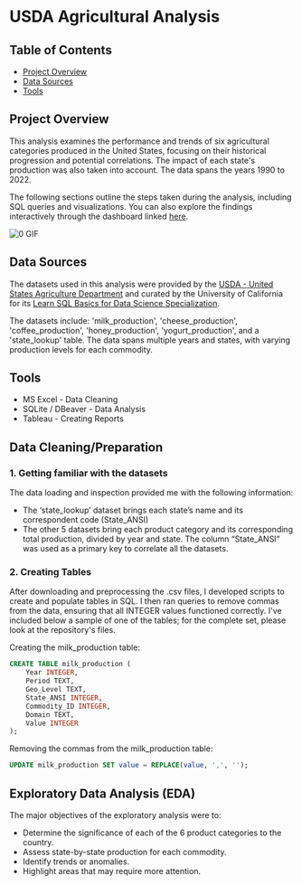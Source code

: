 # USDA Agricultural Analysis

## Table of Contents

- [Project Overview](#project-overview)
- [Data Sources](#data-sources)
- [Tools](#tools)

## Project Overview

This analysis examines the performance and trends of six agricultural categories produced in the United States, focusing on their historical progression and potential correlations. The impact of each state's production was also taken into account. The data spans the years 1990 to 2022.

The following sections outline the steps taken during the analysis, including SQL queries and visualizations. You can also explore the findings interactively through the dashboard linked [here](https://public.tableau.com/app/profile/yassmin.ac/viz/USDAAgriculturalAnalysis/Milkdashboard).

![0  GIF](https://github.com/user-attachments/assets/34fac7ba-6bb5-49b6-b43d-1450731d5c47)

## Data Sources

The datasets used in this analysis were provided by the [USDA - United States Agriculture Department](https://quickstats.nass.usda.gov/) and curated by the University of California for its [Learn SQL Basics for Data Science Specialization](https://www.coursera.org/specializations/learn-sql-basics-data-science?irclickid=ziD0EF0QPxyKR-hzfcQ%3AWQJsUkCzueTdMQf7Rc0&irgwc=1&utm_medium=partners&utm_source=impact&utm_campaign=3637364&utm_content=b2c).

The datasets include: 'milk_production', 'cheese_production', 'coffee_production', 'honey_production', 'yogurt_production', and a 'state_lookup' table. The data spans multiple years and states, with varying production levels for each commodity.

## Tools

- MS Excel - Data Cleaning
- SQLite / DBeaver - Data Analysis
- Tableau - Creating Reports

## Data Cleaning/Preparation

### 1. Getting familiar with the datasets

The data loading and inspection provided me with the following information:

- The ‘state_lookup’ dataset brings each state’s name and its correspondent code (State_ANSI)
- The other 5 datasets bring each product category and its corresponding total production, divided by year and state. The column “State_ANSI” was used as a primary key to correlate all the datasets.

### 2. Creating Tables

After downloading and preprocessing the .csv files, I developed scripts to create and populate tables in SQL. I then ran queries to remove commas from the data, ensuring that all INTEGER values functioned correctly. I've included below a sample of one of the tables; for the complete set, please look at the repository's files.

Creating the milk_production table:

```sql
CREATE TABLE milk_production (
    Year INTEGER,
    Period TEXT,
    Geo_Level TEXT,
    State_ANSI INTEGER,
    Commodity_ID INTEGER,
    Domain TEXT,
    Value INTEGER
);
```

Removing the commas from the milk_production table:

```sql
UPDATE milk_production SET value = REPLACE(value, ',', '');
```

## Exploratory Data Analysis (EDA)

The major objectives of the exploratory analysis were to:

- Determine the significance of each of the 6 product categories to the country.
- Assess state-by-state production for each commodity.
- Identify trends or anomalies.
- Highlight areas that may require more attention.
